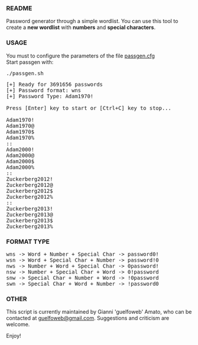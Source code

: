 ### README


Password generator through a simple wordlist.
You can use this tool to create a **new wordlist** with **numbers** and **special characters**.

### USAGE

You must to configure the parameters of the file <a href="https://github.com/guelfoweb/passgen/blob/master/passgen.cfg">passgen.cfg</a><br />
Start passgen with:
<pre>
./passgen.sh
</pre>
<pre>
[+] Ready for 3691656 passwords
[+] Password format: wns
[+] Password Type: Adam1970!

Press [Enter] key to start or [Ctrl+C] key to stop...

Adam1970!
Adam1970@
Adam1970$
Adam1970%
::
Adam2000!
Adam2000@
Adam2000$
Adam2000%
::
Zuckerberg2012!
Zuckerberg2012@
Zuckerberg2012$
Zuckerberg2012%
::
Zuckerberg2013!
Zuckerberg2013@
Zuckerberg2013$
Zuckerberg2013%
</pre>


### FORMAT TYPE
<pre>
wns -> Word + Number + Special Char -> password0!
wsn -> Word + Special Char + Number -> password!0
nws -> Number + Word + Special Char -> 0password!
nsw -> Number + Special Char + Word -> 0!password
snw -> Special Char + Number + Word -> !0password
swn -> Special Char + Word + Number -> !password0
</pre>

### OTHER

This script is currently maintained by Gianni 'guelfoweb' Amato, who can be contacted at guelfoweb@gmail.com. Suggestions and criticism are welcome.

Enjoy!
